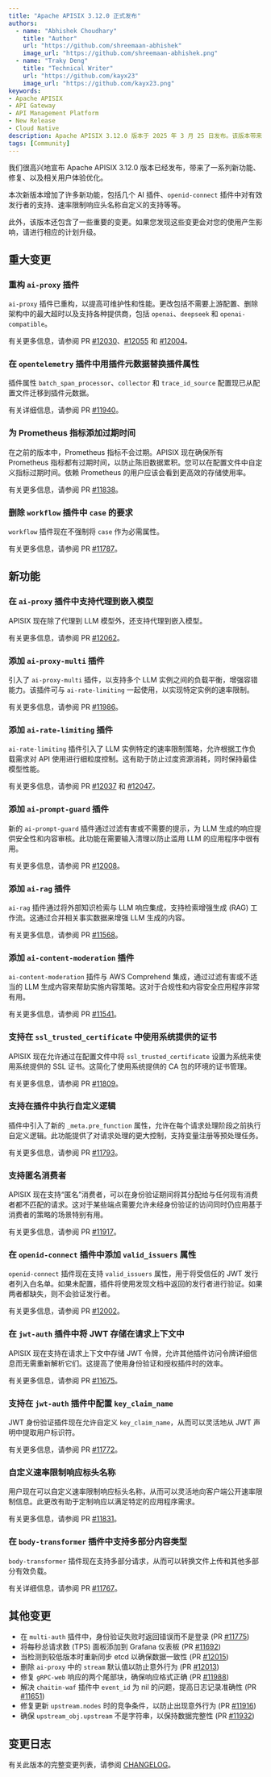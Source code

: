 ```yaml
---
title: "Apache APISIX 3.12.0 正式发布"
authors:
  - name: "Abhishek Choudhary"
    title: "Author"
    url: "https://github.com/shreemaan-abhishek"
    image_url: "https://github.com/shreemaan-abhishek.png"
  - name: "Traky Deng"
    title: "Technical Writer"
    url: "https://github.com/kayx23"
    image_url: "https://github.com/kayx23.png"
keywords:
- Apache APISIX
- API Gateway
- API Management Platform
- New Release
- Cloud Native
description: Apache APISIX 3.12.0 版本于 2025 年 3 月 25 日发布。该版本带来了一系列新功能、修复、以及相关用户体验优化。
tags: [Community]
---
```


我们很高兴地宣布 Apache APISIX 3.12.0 版本已经发布，带来了一系列新功能、修复、以及相关用户体验优化。

<!--truncate-->

本次新版本增加了许多新功能，包括几个 AI 插件、`openid-connect` 插件中对有效发行者的支持、速率限制响应头名称自定义的支持等等。

此外，该版本还包含了一些重要的变更。如果您发现这些变更会对您的使用产生影响，请进行相应的计划升级。

## 重大变更

### 重构 `ai-proxy` 插件

`ai-proxy` 插件已重构，以提高可维护性和性能。更改包括不需要上游配置、删除架构中的最大超时以及支持各种提供商，包括 `openai`、`deepseek` 和 `openai-compatible`。

有关更多信息，请参阅 PR [#12030](https://github.com/apache/apisix/pull/12030)、[#12055](https://github.com/apache/apisix/pull/12055) 和 [#12004](https://github.com/apache/apisix/pull/12004)。

### 在 `opentelemetry` 插件中用插件元数据替换插件属性

插件属性 `batch_span_processor`、`collector` 和 `trace_id_source` 配置现已从配置文件迁移到插件元数据。

有关详细信息，请参阅 PR [#11940](https://github.com/apache/apisix/pull/11940)。

### 为 Prometheus 指标添加过期时间

在之前的版本中，Prometheus 指标不会过期。APISIX 现在确保所有 Prometheus 指标都有过期时间，以防止陈旧数据累积。您可以在配置文件中自定义指标过期时间。依赖 Prometheus 的用户应该会看到更高效的存储使用率。

有关更多信息，请参阅 PR [#11838](https://github.com/apache/apisix/pull/11838)。

### 删除 `workflow` 插件中 `case` 的要求

`workflow` 插件现在不强制将 `case` 作为必需属性。

有关更多信息，请参阅 PR [#11787](https://github.com/apache/apisix/pull/11787)。

## 新功能

### 在 `ai-proxy` 插件中支持代理到嵌入模型

APISIX 现在除了代理到 LLM 模型外，还支持代理到嵌入模型。

有关更多信息，请参阅 PR [#12062](https://github.com/apache/apisix/pull/12062)。

### 添加 `ai-proxy-multi` 插件

引入了 `ai-proxy-multi` 插件，以支持多个 LLM 实例之间的负载平衡，增强容错能力。该插件可与 `ai-rate-limiting` 一起使用，以实现特定实例的速率限制。

有关更多信息，请参阅 PR [#11986](https://github.com/apache/apisix/pull/11986)。

### 添加 `ai-rate-limiting` 插件

`ai-rate-limiting` 插件引入了 LLM 实例特定的速率限制策略，允许根据工作负载需求对 API 使用进行细粒度控制。这有助于防止过度资源消耗，同时保持最佳模型性能。

有关更多信息，请参阅 PR [#12037](https://github.com/apache/apisix/pull/12037) 和 [#12047](https://github.com/apache/apisix/pull/12047)。

### 添加 `ai-prompt-guard` 插件

新的 `ai-prompt-guard` 插件通过过滤有害或不需要的提示，为 LLM 生成的响应提供安全性和内容审核。此功能在需要输入清理以防止滥用 LLM 的应用程序中很有用。

有关更多信息，请参阅 PR [#12008](https://github.com/apache/apisix/pull/12008)。

### 添加 `ai-rag` 插件

`ai-rag` 插件通过将外部知识检索与 LLM 响应集成，支持检索增强生成 (RAG) 工作流。这通过合并相关事实数据来增强 LLM 生成的内容。

有关更多信息，请参阅 PR [#11568](https://github.com/apache/apisix/pull/11568)。

### 添加 `ai-content-moderation` 插件

`ai-content-moderation` 插件与 AWS Comprehend 集成，通过过滤有害或不适当的 LLM 生成内容来帮助实施内容策略。这对于合规性和内容安全应用程序非常有用。

有关更多信息，请参阅 PR [#11541](https://github.com/apache/apisix/pull/11541)。

### 支持在 `ssl_trusted_certificate` 中使用系统提供的证书

APISIX 现在允许通过在配置文件中将 `ssl_trusted_certificate` 设置为系统来使用系统提供的 SSL 证书。这简化了使用系统提供的 CA 包的环境的证书管理。

有关更多信息，请参阅 PR [#11809](https://github.com/apache/apisix/pull/11809)。

### 支持在插件中执行自定义逻辑

插件中引入了新的 `_meta.pre_function` 属性，允许在每个请求处理阶段之前执行自定义逻辑。此功能提供了对请求处理的更大控制，支持变量注册等预处理任务。

有关更多信息，请参阅 PR [#11793](https://github.com/apache/apisix/pull/11793)。

### 支持匿名消费者

APISIX 现在支持“匿名”消费者，可以在身份验证期间将其分配给与任何现有消费者都不匹配的请求。这对于某些端点需要允许未经身份验证的访问同时仍应用基于消费者的策略的场景特别有用。

有关更多信息，请参阅 PR [#11917](https://github.com/apache/apisix/pull/11917)。

### 在 `openid-connect` 插件中添加 `valid_issuers` 属性

`openid-connect` 插件现在支持 `valid_issuers` 属性，用于将受信任的 JWT 发行者列入白名单。如果未配置，插件将使用发现文档中返回的发行者进行验证。如果两者都缺失，则不会验证发行者。

有关更多信息，请参阅 PR [#12002](https://github.com/apache/apisix/pull/12002)。

### 在 `jwt-auth` 插件中将 JWT 存储在请求上下文中

APISIX 现在支持在请求上下文中存储 JWT 令牌，允许其他插件访问令牌详细信息而无需重新解析它们。这提高了使用身份验证和授权插件时的效率。

有关更多信息，请参阅 PR [#11675](https://github.com/apache/apisix/pull/11675)。

### 支持在 `jwt-auth` 插件中配置 `key_claim_name`

JWT 身份验证插件现在允许自定义 `key_claim_name`，从而可以灵活地从 JWT 声明中提取用户标识符。

有关更多信息，请参阅 PR [#11772](https://github.com/apache/apisix/pull/11772)。

### 自定义速率限制响应标头名称

用户现在可以自定义速率限制响应标头名称，从而可以灵活地向客户端公开速率限制信息。此更改有助于定制响应以满足特定的应用程序需求。

有关更多信息，请参阅 PR [#11831](https://github.com/apache/apisix/pull/11831)。

### 在 `body-transformer` 插件中支持多部分内容类型

`body-transformer` 插件现在支持多部分请求，从而可以转换文件上传和其他多部分有效负载。

有关详细信息，请参阅 PR [#11767](https://github.com/apache/apisix/pull/11767)。

## 其他变更

- 在 `multi-auth` 插件中，身份验证失败时返回错误而不是登录 (PR [#11775](https://github.com/apache/apisix/pull/11775))
- 将每秒总请求数 (TPS) 面板添加到 Grafana 仪表板 (PR [#11692](https://github.com/apache/apisix/pull/11692))
- 当检测到较低版本时重新同步 etcd 以确保数据一致性 (PR [#12015](https://github.com/apache/apisix/pull/12015))
- 删除 `ai-proxy` 中的 `stream` 默认值以防止意外行为 (PR [#12013](https://github.com/apache/apisix/pull/12013))
- 修复 `gRPC-web` 响应的两个尾部块，确保响应格式正确 (PR [#11988](https://github.com/apache/apisix/pull/11988))
- 解决 `chaitin-waf` 插件中 `event_id` 为 nil 的问题，提高日志记录准确性 (PR [#11651](https://github.com/apache/apisix/pull/11651))
- 修复更新 `upstream.nodes` 时的竞争条件，以防止出现意外行为 (PR [#11916](https://github.com/apache/apisix/pull/11916))
- 确保 `upstream_obj.upstream` 不是字符串，以保持数据完整性 (PR [#11932](https://github.com/apache/apisix/pull/11932))

## 变更日志

有关此版本的完整变更列表，请参阅 [CHANGELOG](https://github.com/apache/apisix/blob/master/CHANGELOG.md#3120)。
